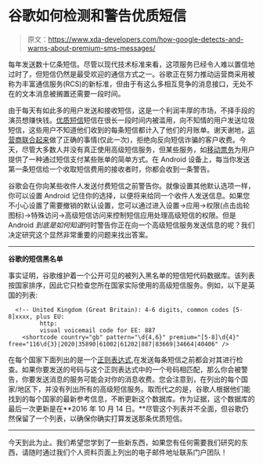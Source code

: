 # 谷歌如何检测和警告优质短信

> 原文：<https://www.xda-developers.com/how-google-detects-and-warns-about-premium-sms-messages/>

每年发送数十亿条短信。尽管以现代技术标准来看，这项服务已经令人难以置信地过时了，但短信仍然是最受欢迎的通信方式之一。谷歌正在努力推动运营商采用被称为丰富通信服务(RCS)的新标准，但由于有这么多相互竞争的消息接口，无处不在的文本消息被搁置还需要一段时间。

由于每天有如此多的用户发送和接收短信，这是一个利润丰厚的市场，不择手段的演员想赚快钱。[优质短信](https://en.wikipedia.org/wiki/Short_Message_Service#Premium-rated_short_messages)短信在很长一段时间内被滥用，向不知情的用户发送垃圾短信，这些用户不知道他们收到的每条短信都计入了他们的月账单。谢天谢地，[运营商联合起来](http://www.fiercewireless.com/wireless/at-t-sprint-t-mobile-agree-to-stop-billing-for-premium-sms-messages)做了正确的事情(仅此一次)，拒绝向反向短信诈骗的客户收费。今天，尽管大多数人并没有真正使用高级短信服务，但某些服务，如[移动票务](https://en.wikipedia.org/wiki/Mobile_ticketing)为用户提供了一种通过短信支付某些账单的简单方式。在 Android 设备上，每当你发送第一条短信给一个收取短信费用的接收者时，你都会收到一条警告。

谷歌会在你向某些收件人发送付费短信之前警告你。就像设置其他默认选项一样，你可以设置 Android 记住你的选择，以便将来给同一个收件人发送信息。如果您不小心设置了需要撤销的默认设置，您可以通过进入设置->应用->权限(点击齿轮图标)->特殊访问->高级短信访问来控制短信应用处理高级短信的权限。但是 Android *到底是如何知道*何时警告你正在向一个高级短信服务发送信息的呢？我们决定研究这个显然非常重要的问题来找出答案。

* * *

**谷歌的短信黑名单**

事实证明，谷歌维护着一个公开可见的被列入黑名单的短信短代码数据库。该列表按国家排序，因此它只检查您所在国家实际使用的高级短信服务。例如，以下是英国的列表:

```
  <!-- United Kingdom (Great Britain): 4-6 digits, common codes [5-8]xxxx, plus EU:
         http:
         visual voicemail code for EE: 887 
    <shortcode country="gb" pattern="\d{4,6}" premium="[5-8]\d{4}" free="116\d{3}|2020|35890|61002|61202|887|83669|34664|40406" />

```

在每个国家下面列出的是一个[正则表达式](https://en.wikipedia.org/wiki/Regular_expression),在发送每条短信之前都会对其进行检查。如果你要发送的号码与这个正则表达式中的一个号码相匹配，那么你会被警告，你要发送消息的服务可能会对你的消息收费。您会注意到，在列出的每个国家/地区下，并没有列出所有的高级短信服务。取而代之的是，谷歌人根据他们能找到的每个国家的最新参考信息，不断更新这个数据库。作为证据，这个数据库的最后一次更新是在**2016 年 10 月 14 日。**尽管这个列表并不全面，但谷歌仍然保留了一个列表，以确保你确实打算发送那条优质短信。

* * *

今天到此为止。我们希望您学到了一些新东西，如果您有任何需要我们研究的东西，请随时通过我们个人资料页面上列出的电子邮件地址联系门户团队！